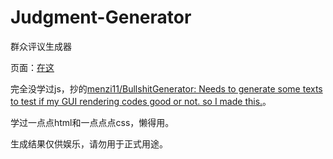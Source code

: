 # Judgment-Generator
群众评议生成器

页面：[在这](https://alainalan.github.io/Judgment-Generator/)

完全没学过js，抄的[menzi11/BullshitGenerator: Needs to generate some texts to test if my GUI rendering codes good or not. so I made this.](https://github.com/menzi11/BullshitGenerator)。

学过一点点html和一点点点css，懒得用。

生成结果仅供娱乐，请勿用于正式用途。
